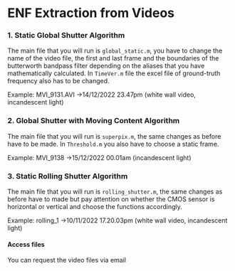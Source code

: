 # ENF Extraction from Videos

### 1. Static Global Shutter Algorithm

The main file that you will run is `global_static.m`, you have to change the name
of the video file, the first and last frame and the boundaries of the butterworth
bandpass filter depending on the aliases that you have mathematically calculated. 
In `TimeVer.m` file the excel file of ground-truth frequency also has to be changed.

Example: MVI_9131.AVI ->14/12/2022 23.47pm (white wall video, incandescent light) 


### 2. Global Shutter with Moving Content Algorithm

The main file that you will run is `superpix.m`, the same changes as before have to 
be made. In `Threshold.m` you also have to choose a static frame.

Example: MVI_9138 ->15/12/2022 00.01am (incandescent light)


### 3. Static Rolling Shutter Algorithm

The main file that you will run is `rolling_shutter.m`, the same changes as before 
have to made but pay attention on whether the CMOS sensor is horizontal or 
vertical and choose the functions accordingly.

Example: rolling_1 ->10/11/2022 17.20.03pm (white wall video, incandescent light) 

#### Access files
You can request the video files via email






